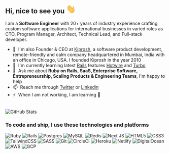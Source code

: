 <h2> Hi, nice to see you <img src="wave.gif" width="30px"> </h2>

I am a **Software Engineer** with 20+ years of industry experience crafting custom software applications for international businesses in varied roles as CTO, Program Manager, Architect, Technical Lead, and Full-stack developer. 

- 🏢 &nbsp;I'm also Founder & CEO at [Kiprosh](https://kiprosh.com/), a software product development, remote-friendly and calm company headquartered in Mumbai, India with an office in Chicago, USA. I founded Kiprosh in the year 2010
- 🌱 &nbsp;I'm currently learning latest [Rails](https://rubyonrails.org/) features [Hotwire](https://hotwired.dev/) and [Turbo](https://turbo.hotwired.dev/)
- 💬 &nbsp;Ask me about **Ruby on Rails, SaaS, Enterprise Software, Entrepreneurship, Scaling Products & Engineering Teams**, I'm happy to help
- 📫 &nbsp;Reach me through [Twitter](https://twitter.com/rohan_daxini) or [Linkedin](https://www.linkedin.com/in/rohandaxini/)
- ⚡ &nbsp;When I am not working, I am learning 🎸
<br />

<img src="https://github-readme-stats.vercel.app/api?username=rohandaxini&show_icons=true&theme=default" alt="GitHub Stats" />

<h3> To code and ship, I use these technologies and platforms </h3>
<p>
  <img alt="Ruby" src="https://img.shields.io/badge/ruby-%23CC342D.svg?style=for-the-badge&logo=ruby&logoColor=white" />
  <img alt="Rails" src="https://img.shields.io/badge/rails-%23CC0000.svg?style=for-the-badge&logo=ruby-on-rails&logoColor=white" />
  <img alt="Postgres" src="https://img.shields.io/badge/postgres-%23316192.svg?style=for-the-badge&logo=postgresql&logoColor=white" />
  <img alt="MySQL" src="https://img.shields.io/badge/mysql-%2300f.svg?style=for-the-badge&logo=mysql&logoColor=white" />
  <img alt="Redis" src="https://img.shields.io/badge/redis-%23DD0031.svg?style=for-the-badge&logo=redis&logoColor=white" /> 
  <img alt="Next JS" src="https://img.shields.io/badge/Next-black?style=for-the-badge&logo=next.js&logoColor=white" />
  <img alt="HTML5" src="https://img.shields.io/badge/html5-%23E34F26.svg?style=for-the-badge&logo=html5&logoColor=white" />
  <img alt="CSS3" src="https://img.shields.io/badge/css3-%231572B6.svg?style=for-the-badge&logo=css3&logoColor=white" />  
  <img alt="TailwindCSS" src="https://img.shields.io/badge/tailwindcss-%2338B2AC.svg?style=for-the-badge&logo=tailwind-css&logoColor=white" />  
  <img alt="SASS" src="https://img.shields.io/badge/SASS-hotpink.svg?style=for-the-badge&logo=SASS&logoColor=white" />
  <img alt="Git" src="https://img.shields.io/badge/git-%23F05033.svg?style=for-the-badge&logo=git&logoColor=white" />
  <img alt="CircleCI" src="https://img.shields.io/badge/CIRCLECI-%23161616.svg?style=for-the-badge&logo=circleci&logoColor=white" />  
  <img alt="Heroku" src="https://img.shields.io/badge/heroku-%23430098.svg?style=for-the-badge&logo=heroku&logoColor=white" />
  <img alt="Netlify" src="https://img.shields.io/badge/netlify-%23000000.svg?style=for-the-badge&logo=netlify&logoColor=#00C7B7" />
  <img alt="DigitalOcean" src="https://img.shields.io/badge/DigitalOcean-%230167ff.svg?style=for-the-badge&logo=digitalOcean&logoColor=white" />
  <img alt="AWS" src="https://img.shields.io/badge/AWS-%23FF9900.svg?style=for-the-badge&logo=amazon-aws&logoColor=white" />
  <img alt="GCP" src="https://img.shields.io/badge/GoogleCloud-%234285F4.svg?style=for-the-badge&logo=google-cloud&logoColor=white" />
</p>

